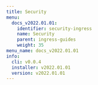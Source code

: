 ```yaml
---
title: Security
menu:
  docs_v2022.01.01:
    identifier: security-ingress
    name: Security
    parent: ingress-guides
    weight: 35
menu_name: docs_v2022.01.01
info:
  cli: v0.0.4
  installer: v2022.01.01
  version: v2022.01.01
---
```


